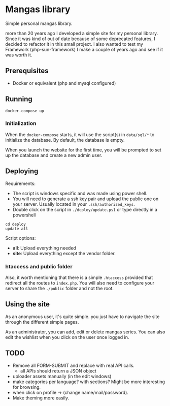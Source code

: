 # Mangas library

Simple personal mangas library.

more than 20 years ago I developed a simple site for my personal library. Since it was kind of out of date because
of some deprecated features, I decided to refactor it in this small project. 
I also wanted to test my Framework (php-sun-framework) I make a couple of years ago and see if it was worth it. 

## Prerequisites

* Docker or equivalent (php and mysql configured)

## Running

```Shell
docker-compose up
```

### Initialization

When the ``docker-compose`` starts, it will use the script(s) in ``data/sql/*`` to
initialize the database. By default, the database is empty.

When you launch the website for the first time, you will be prompted to set up the database and create a new admin user. 

## Deploying

Requirements:
* The script is windows specific and was made using power shell.
* You will need to generate a ssh key pair and upload the public one on your server. Usually located in your ``.ssh/authorized_keys``.
* Double click on the script in ``./deploy/update.ps1`` or type directly in a powershell

```Shell
cd deploy
update all
```

Script options:
* **all**: Upload everything needed
* **site**: Upload everything except the vendor folder.

### htaccess and public folder

Also, it worth mentioning that there is a simple ``.htaccess`` provided that redirect all the routes to ``index.php``.
You will also need to configure your server to share the ``./public`` folder and not the root.

## Using the site

As an anonymous user, it's quite simple. you just have to navigate the site through the different simple pages.

As an administrator, you can add, edit or delete mangas series. You can also edit the wishlist when you click on the
user once logged in.

## TODO

* Remove all FORM-SUBMIT and replace with real API calls.
    * all APIs should return a JSON object
* uploader assets manually (in the edit windows)
* make categories per language? with sections? Might be more interesting for browsing.
* when click on profile -> (change name/mail/password).
* Make theming more easily.